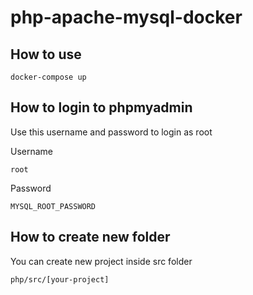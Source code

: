 # php-apache-mysql-docker

## How to use 
```
docker-compose up
```

## How to login to phpmyadmin
Use this username and password to login as root 

Username 
```
root
```
Password
```
MYSQL_ROOT_PASSWORD
```

## How to create new folder
You can create new project inside src folder 
```
php/src/[your-project]
```